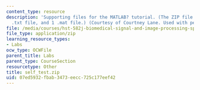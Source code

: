 ```yaml
---
content_type: resource
description: 'Supporting files for the MATLAB? tutorial. (The ZIP file contains: 1
  .txt file, and 1 .mat file.) (Courtesy of Courtney Lane. Used with permission.)'
file: /media/courses/hst-582j-biomedical-signal-and-image-processing-spring-2007/07ed5932fbab3473eecc725c177eef42_self_test.zip
file_type: application/zip
learning_resource_types:
- Labs
ocw_type: OCWFile
parent_title: Labs
parent_type: CourseSection
resourcetype: Other
title: self_test.zip
uid: 07ed5932-fbab-3473-eecc-725c177eef42
---
```


